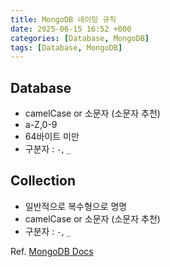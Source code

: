```yaml
---
title: MongoDB 네이밍 규칙
date: 2025-06-15 16:52 +000
categories: [Database, MongoDB]
tags: [Database, MongoDB]
---
```


## Database
- camelCase or 소문자 (소문자 추천)
- a-Z,0-9
- 64바이트 미만
- 구분자 : `-`, `_`


## Collection
- 일반적으로 복수형으로 명명
- camelCase or 소문자 (소문자 추천)
- 구분자 : `-`, `_`


Ref. [MongoDB Docs](https://www.mongodb.com/ko-kr/docs/manual/reference/limits/#naming-warnings)
